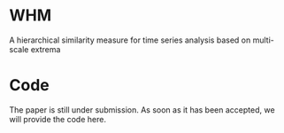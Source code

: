 # WHM
A hierarchical similarity measure for time series analysis based on multi-scale extrema

# Code
The paper is still under submission. As soon as it has been accepted, we will provide the code here.
